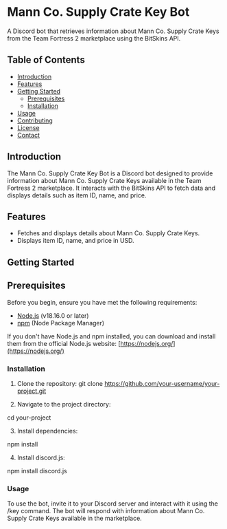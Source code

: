 # Mann Co. Supply Crate Key Bot

A Discord bot that retrieves information about Mann Co. Supply Crate Keys from the Team Fortress 2 marketplace using the BitSkins API.

## Table of Contents

- [Introduction](#introduction)
- [Features](#features)
- [Getting Started](#getting-started)
  - [Prerequisites](#prerequisites)
  - [Installation](#installation)
- [Usage](#usage)
- [Contributing](#contributing)
- [License](#license)
- [Contact](#contact)

## Introduction

The Mann Co. Supply Crate Key Bot is a Discord bot designed to provide information about Mann Co. Supply Crate Keys available in the Team Fortress 2 marketplace. It interacts with the BitSkins API to fetch data and displays details such as item ID, name, and price.

## Features

- Fetches and displays details about Mann Co. Supply Crate Keys.
- Displays item ID, name, and price in USD.

## Getting Started

## Prerequisites

Before you begin, ensure you have met the following requirements:

- [Node.js](https://nodejs.org/) (v18.16.0 or later)
- [npm](https://www.npmjs.com/) (Node Package Manager)

If you don't have Node.js and npm installed, you can download and install them from the official Node.js website: [https://nodejs.org/](https://nodejs.org/)

### Installation

1. Clone the repository:
git clone https://github.com/your-username/your-project.git

2. Navigate to the project directory:

cd your-project

3. Install dependencies:

npm install

4. Install discord.js:

npm install discord.js

### Usage
To use the bot, invite it to your Discord server and interact with it using the /key command. The bot will respond with information about Mann Co. Supply Crate Keys available in the marketplace.

